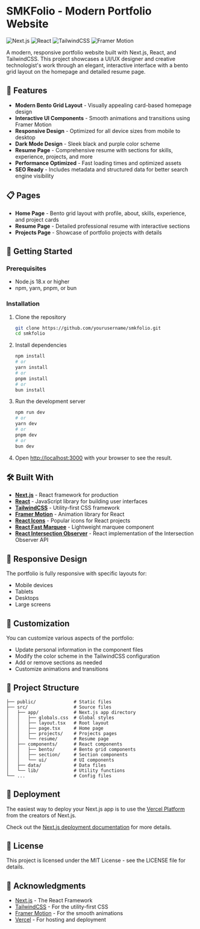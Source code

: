 # SMKFolio - Modern Portfolio Website

![Next.js](https://img.shields.io/badge/Next.js-15.5.3-black) ![React](https://img.shields.io/badge/React-19.1.0-blue) ![TailwindCSS](https://img.shields.io/badge/TailwindCSS-4.0-38B2AC) ![Framer Motion](https://img.shields.io/badge/Framer_Motion-12.23-purple)

A modern, responsive portfolio website built with Next.js, React, and TailwindCSS. This project showcases a UI/UX designer and creative technologist's work through an elegant, interactive interface with a bento grid layout on the homepage and detailed resume page.

## 🌟 Features

- **Modern Bento Grid Layout** - Visually appealing card-based homepage design
- **Interactive UI Components** - Smooth animations and transitions using Framer Motion
- **Responsive Design** - Optimized for all device sizes from mobile to desktop
- **Dark Mode Design** - Sleek black and purple color scheme
- **Resume Page** - Comprehensive resume with sections for skills, experience, projects, and more
- **Performance Optimized** - Fast loading times and optimized assets
- **SEO Ready** - Includes metadata and structured data for better search engine visibility

## 📋 Pages

- **Home Page** - Bento grid layout with profile, about, skills, experience, and project cards
- **Resume Page** - Detailed professional resume with interactive sections
- **Projects Page** - Showcase of portfolio projects with details

## 🚀 Getting Started

### Prerequisites

- Node.js 18.x or higher
- npm, yarn, pnpm, or bun

### Installation

1. Clone the repository
   ```bash
   git clone https://github.com/yourusername/smkfolio.git
   cd smkfolio
   ```

2. Install dependencies
   ```bash
   npm install
   # or
   yarn install
   # or
   pnpm install
   # or
   bun install
   ```

3. Run the development server
   ```bash
   npm run dev
   # or
   yarn dev
   # or
   pnpm dev
   # or
   bun dev
   ```

4. Open [http://localhost:3000](http://localhost:3000) with your browser to see the result.

## 🛠️ Built With

- **[Next.js](https://nextjs.org/)** - React framework for production
- **[React](https://reactjs.org/)** - JavaScript library for building user interfaces
- **[TailwindCSS](https://tailwindcss.com/)** - Utility-first CSS framework
- **[Framer Motion](https://www.framer.com/motion/)** - Animation library for React
- **[React Icons](https://react-icons.github.io/react-icons/)** - Popular icons for React projects
- **[React Fast Marquee](https://www.react-fast-marquee.com/)** - Lightweight marquee component
- **[React Intersection Observer](https://github.com/thebuilder/react-intersection-observer)** - React implementation of the Intersection Observer API

## 📱 Responsive Design

The portfolio is fully responsive with specific layouts for:
- Mobile devices
- Tablets
- Desktops
- Large screens

## 🎨 Customization

You can customize various aspects of the portfolio:

- Update personal information in the component files
- Modify the color scheme in the TailwindCSS configuration
- Add or remove sections as needed
- Customize animations and transitions

## 📄 Project Structure

```
├── public/              # Static files
├── src/                 # Source files
│   ├── app/             # Next.js app directory
│   │   ├── globals.css  # Global styles
│   │   ├── layout.tsx   # Root layout
│   │   ├── page.tsx     # Home page
│   │   ├── projects/    # Projects pages
│   │   └── resume/      # Resume page
│   ├── components/      # React components
│   │   ├── bento/       # Bento grid components
│   │   ├── section/     # Section components
│   │   └── ui/          # UI components
│   ├── data/            # Data files
│   └── lib/             # Utility functions
└── ...                  # Config files
```

## 🚀 Deployment

The easiest way to deploy your Next.js app is to use the [Vercel Platform](https://vercel.com/new?utm_medium=default-template&filter=next.js&utm_source=create-next-app&utm_campaign=create-next-app-readme) from the creators of Next.js.

Check out the [Next.js deployment documentation](https://nextjs.org/docs/app/building-your-application/deploying) for more details.

## 📝 License

This project is licensed under the MIT License - see the LICENSE file for details.

## 🙏 Acknowledgments

- [Next.js](https://nextjs.org/) - The React Framework
- [TailwindCSS](https://tailwindcss.com/) - For the utility-first CSS
- [Framer Motion](https://www.framer.com/motion/) - For the smooth animations
- [Vercel](https://vercel.com/) - For hosting and deployment
